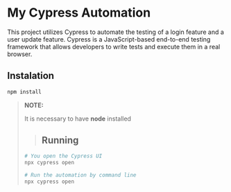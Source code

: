 # My Cypress Automation
 
This project utilizes Cypress to automate the testing of a login feature and a user update feature. Cypress is a JavaScript-based end-to-end testing framework that allows developers to write tests and execute them in a real browser.

## Instalation
```bash
npm install
```
> **NOTE:**
> >
> It is necessary to have **node** installed
> >
> >## Running
> ```bash
> # You open the Cypress UI
> npx cypress open
> 
> # Run the automation by command line
> npx cypress open
> ```
